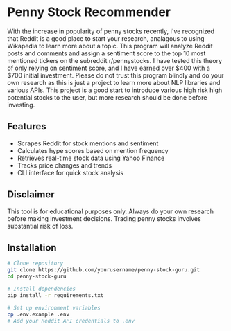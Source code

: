 # Penny Stock Recommender

With the increase in popularity of penny stocks recently, I've recognized that Reddit is a good place to start your research, analagous to using Wikapedia to learn more about a topic. This program will analyze Reddit posts and comments and assign a sentiment score to the top 10 most mentioned tickers on the subreddit r/pennystocks. I have tested this theory of only relying on sentiment score, and I have earned over $400 with a $700 initial investment.  Please do not trust this program blindly and do your own research as this is just a project to learn more about NLP libraries and various APIs. This project is a good start to introduce various high risk high potential stocks to the user, but more research should be done before investing.

## Features
- Scrapes Reddit for stock mentions and sentiment
- Calculates hype scores based on mention frequency
- Retrieves real-time stock data using Yahoo Finance
- Tracks price changes and trends
- CLI interface for quick stock analysis

## Disclaimer

This tool is for educational purposes only. Always do your own research before making investment decisions. Trading penny stocks involves substantial risk of loss. 

## Installation
```bash
# Clone repository
git clone https://github.com/yourusername/penny-stock-guru.git
cd penny-stock-guru

# Install dependencies
pip install -r requirements.txt

# Set up environment variables
cp .env.example .env
# Add your Reddit API credentials to .env

